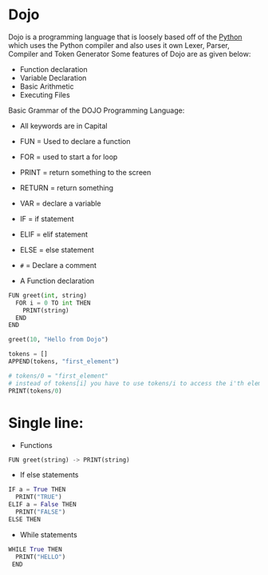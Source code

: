 # Dojo
Dojo is a programming language that is loosely based off of the [Python](https://python.org) which uses the Python compiler and also uses it own Lexer, Parser, Compiler and Token Generator
Some features of Dojo are as given below:
- Function declaration
- Variable Declaration
- Basic Arithmetic
- Executing Files

Basic Grammar of the DOJO Programming Language:
- All keywords are in Capital
- FUN = Used to declare a function
- FOR = used to start a for loop
- PRINT = return something to the screen
- RETURN = return something
- VAR = declare a variable
- IF = if statement
- ELIF = elif statement
- ELSE = else statement 
- `#` = Declare a comment 

- A Function declaration
```python
FUN greet(int, string)
  FOR i = 0 TO int THEN
    PRINT(string)
  END
END

greet(10, "Hello from Dojo")
```
```python
tokens = []
APPEND(tokens, "first_element")

# tokens/0 = "first_element"
# instead of tokens[i] you have to use tokens/i to access the i'th element
PRINT(tokens/0)
```
# Single line:
* Functions
```python
FUN greet(string) -> PRINT(string)
```
* If else statements
```python
IF a = True THEN
  PRINT("TRUE")
ELIF a = False THEN
  PRINT("FALSE")
ELSE THEN
```
* While statements
```python
WHILE True THEN
  PRINT("HELLO")
 END
 ```
